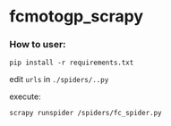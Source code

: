 # fcmotogp_scrapy

### How to user:
`pip install -r requirements.txt`

edit `urls` in `./spiders/..py`

execute: 

```shellscript
scrapy runspider /spiders/fc_spider.py
```
